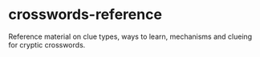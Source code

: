 # crosswords-reference
Reference material on clue types, ways to learn, mechanisms and clueing for cryptic crosswords.
